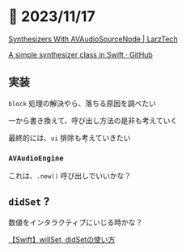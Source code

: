 # 📝 2023/11/17

[Synthesizers With AVAudioSourceNode | LarzTech](https://larztech.com/posts/2020/05/synthesizers-avaudioengine/)

[A simple synthesizer class in Swift · GitHub](https://gist.github.com/larsaugustin/1ba0b01ace8772cf5ecbda8f4e3cf63d)


## 実装

`block` 処理の解決やら、落ちる原因を調べたい

一から書き換えて、呼び出し方法の是非も考えていく

最終的には、`ui` 排除も考えていきたい


### `AVAudioEngine`

これは、`.new()` 呼び出しでいいかな？

## `didSet` ?

数値をインタラクティブにいじる時かな？

[【Swift】willSet, didSetの使い方](https://zenn.dev/tomoshimizu/articles/ca732ea57201b8)
